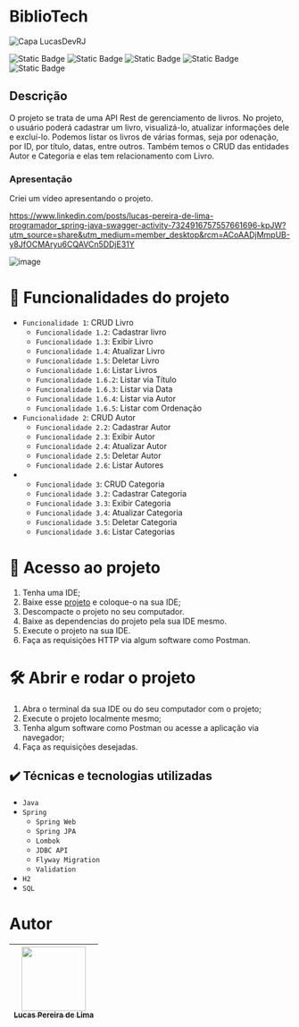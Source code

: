 # BiblioTech
![Capa LucasDevRJ](https://github.com/user-attachments/assets/b018c4ad-df19-400b-b16a-c88e23059dea)

![Static Badge](https://img.shields.io/badge/LucasDevRJ%20-%20Desenvolvedor?style=for-the-badge&label=Desenvolvedor)
![Static Badge](https://img.shields.io/badge/Sim%20-%20Autoral?style=for-the-badge&label=Autoral)
![Static Badge](https://img.shields.io/badge/Desenvolvimento%20-%20Autoral?style=for-the-badge&label=Status)
![Static Badge](https://img.shields.io/badge/Java%20-%20Linguagem?style=for-the-badge&label=Linguagem)
![Static Badge](https://img.shields.io/badge/03/2025%20-%2011/2024?style=for-the-badge&label=Data)

## Descrição
O projeto se trata de uma API Rest de gerenciamento de livros. No projeto, o usuário poderá cadastrar um livro, visualizá-lo, atualizar informações dele e excluí-lo. Podemos listar os livros de várias formas, seja por odenação, por ID, por título, datas, entre outros. Também temos o CRUD das entidades Autor e Categoria e elas tem relacionamento com Livro.

### Apresentação
Criei um vídeo apresentando o projeto.

https://www.linkedin.com/posts/lucas-pereira-de-lima-programador_spring-java-swagger-activity-7324916757557661696-kpJW?utm_source=share&utm_medium=member_desktop&rcm=ACoAADjMmpUB-y8JfOCMAryu6CQAVCn5DDjE31Y

![image](https://github.com/user-attachments/assets/c2da6026-4073-4d96-9a28-f6faee2ee60b)

# :hammer: Funcionalidades do projeto

- `Funcionalidade 1`: CRUD Livro
  - `Funcionalidade 1.2`: Cadastrar livro
  - `Funcionalidade 1.3`: Exibir Livro
  - `Funcionalidade 1.4`: Atualizar Livro
  - `Funcionalidade 1.5`: Deletar Livro
  - `Funcionalidade 1.6`: Listar Livros
  - `Funcionalidade 1.6.2`: Listar via Título
  - `Funcionalidade 1.6.3`: Listar via Data
  - `Funcionalidade 1.6.4`: Listar via Autor
  - `Funcionalidade 1.6.5`: Listar com Ordenação
- `Funcionalidade 2`: CRUD Autor
  - `Funcionalidade 2.2`: Cadastrar Autor
  - `Funcionalidade 2.3`: Exibir Autor
  - `Funcionalidade 2.4`: Atualizar Autor
  - `Funcionalidade 2.5`: Deletar Autor
  - `Funcionalidade 2.6`: Listar Autores
- - `Funcionalidade 3`: CRUD Categoria
  - `Funcionalidade 3.2`: Cadastrar Categoria
  - `Funcionalidade 3.3`: Exibir Categoria
  - `Funcionalidade 3.4`: Atualizar Categoria
  - `Funcionalidade 3.5`: Deletar Categoria
  - `Funcionalidade 3.6`: Listar Categorias

# 📁 Acesso ao projeto

1. Tenha uma IDE;
2. Baixe esse <a href="https://github.com/LucasDevRJ/BiblioTech/archive/refs/heads/main.zip">projeto</a> e coloque-o na sua IDE;
3. Descompacte o projeto no seu computador.
4. Baixe as dependencias do projeto pela sua IDE mesmo.
5. Execute o projeto na sua IDE.
6. Faça as requisições HTTP via algum software como Postman.

# 🛠️ Abrir e rodar o projeto

1. Abra o terminal da sua IDE ou do seu computador com o projeto;
2. Execute o projeto localmente mesmo;
3. Tenha algum software como Postman ou acesse a aplicação via navegador;
4. Faça as requisições desejadas.

## ✔️ Técnicas e tecnologias utilizadas

- ``Java``
- ``Spring``
  - ``Spring Web``
  - ``Spring JPA``
  - ``Lombok``
  - ``JDBC API``
  - ``Flyway Migration``
  - ``Validation``
- ``H2``
- ``SQL``

# Autor

| [<img loading="lazy" src="https://avatars.githubusercontent.com/u/95040236?v=4" width=115><br><sub>Lucas Pereira de Lima</sub>](https://github.com/LucasDevRJ) |
| :---: |
